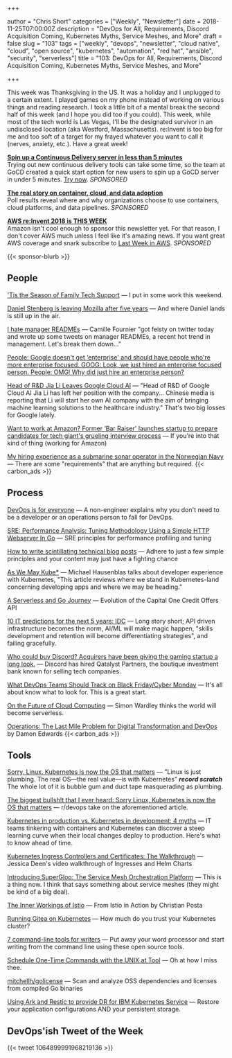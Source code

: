 +++

author = "Chris Short"
categories = ["Weekly", "Newsletter"]
date = 2018-11-25T07:00:00Z
description = "DevOps for All, Requirements, Discord Acquisition Coming, Kubernetes Myths, Service Meshes, and More"
draft = false
slug = "103"
tags = ["weekly", "devops", "newsletter", "cloud native", "cloud", "open source", "kubernetes", "automation", "red hat", "ansible", "security", "serverless"]
title = "103: DevOps for All, Requirements, Discord Acquisition Coming, Kubernetes Myths, Service Meshes, and More"

+++

This week was Thanksgiving in the US. It was a holiday and I unplugged to a certain extent. I played games on my phone instead of working on various things and reading research. I took a little bit of a mental break the second half of this week (and I hope you did too if you could). This week, while most of the tech world is Las Vegas, I'll be the designated survivor in an undisclosed location (aka Westford, Massachusetts). re:Invent is too big for me and too soft of a target for my frayed whatever you want to call it (nerves, anxiety, etc.). Have a great week!

[**Spin up a Continuous Delivery server in less than 5 minutes**](https://www.gocd.org/test-drive-gocd/)  
Trying out new continuous delivery tools can take some time, so the team at GoCD created a quick start option for new users to spin up a GoCD server in under 5 minutes. [Try now](https://www.gocd.org/test-drive-gocd/). *SPONSORED*

[**The real story on container, cloud, and data adoption**](https://www.oreilly.com/pub/cpc/175842)  
Poll results reveal where and why organizations choose to use containers, cloud platforms, and data pipelines. *SPONSORED*

[**AWS re:Invent 2018 is THIS WEEK**](https://lastweekinaws.com/)  
Amazon isn't cool enough to sponsor this newsletter yet. For that reason, I don't cover AWS much unless I feel like it's amazing news. If you want great AWS coverage and snark subscribe to [Last Week in AWS](https://lastweekinaws.com/). *SPONSORED*

{{< sponsor-blurb >}}

## People

['Tis the Season of Family Tech Support](https://chrisshort.net/tis-the-season-of-family-tech-support/) — I put in some work this weekend.

[Daniel Stenberg is leaving Mozilla after five years](https://daniel.haxx.se/blog/2018/11/18/im-leaving-mozilla/) — And where Daniel lands is still up in the air.

[I hate manager READMEs](https://medium.com/@skamille/i-hate-manager-readmes-20a0dd9a70d0) — Camille Fournier "got feisty on twitter today and wrote up some tweets on manager READMEs, a recent hot trend in management. Let's break them down..."

[People: Google doesn't get ‘enterprise' and should have people who're more enterprise focused. GOOG: Look, we just hired an enterprise focused person. People: OMG! Why did just hire an enterprise person?](https://www.softwaredefinedtalk.com/156)

[Head of R&D Jia Li Leaves Google Cloud AI](https://syncedreview.com/2018/11/15/head-of-rd-jia-li-leaves-google-cloud-ai/) — "Head of R&D of Google Cloud AI Jia Li has left her position with the company... Chinese media is reporting that Li will start her own AI company with the aim of bringing machine learning solutions to the healthcare industry." That's two big losses for Google lately.

[Want to work at Amazon? Former ‘Bar Raiser' launches startup to prepare candidates for tech giant's grueling interview process](https://www.geekwire.com/2018/want-work-amazon-former-bar-raiser-launches-startup-prepare-candidates-tech-giants-grueling-interview-process/) — If you're into that kind of thing (working for Amazon)

[My hiring experience as a submarine sonar operator in the Norwegian Navy](https://www.brautaset.org/articles/2018/submarine-sonar-hiring.html) — There are some "requirements" that are anything but required.
{{< carbon_ads >}}

## Process

[DevOps is for everyone](https://opensource.com/article/18/11/how-non-engineer-got-devops) — A non-engineer explains why you don't need to be a developer or an operations person to fall for DevOps.

[SRE: Performance Analysis: Tuning Methodology Using a Simple HTTP Webserver In Go](https://medium.com/dm03514-tech-blog/sre-performance-analysis-tuning-methodology-using-a-simple-http-webserver-in-go-d475460f27ca) — SRE principles for performance profiling and tuning

[How to write scintillating technical blog posts](https://medium.com/@lperkins/how-to-write-scintillating-technical-blog-posts-90f65dc5c089) — Adhere to just a few simple principles and your content may just have a fighting chance

[As We May Kube*](https://itnext.io/as-we-may-kube-293b30c0a365) — Michael Hausenblas talks about developer experience with Kubernetes, "This article reviews where we stand in Kubernetes-land concerning developing apps and where we may be heading."

[A Serverless and Go Journey](https://medium.com/capital-one-tech/a-serverless-and-go-journey-credit-offers-api-74ef1f9fde7f) — Evolution of the Capital One Credit Offers API

[10 IT predictions for the next 5 years: IDC](https://enterprisersproject.com/article/2018/11/10-it-predictions-next-5-years-idc) — Long story short; API driven infrastructure becomes the norm, AI/ML will make magic happen, "skills development and retention will become differentiating strategies", and failing gracefully.

[Who could buy Discord? Acquirers have been giving the gaming startup a long look.](https://www.recode.net/2018/11/21/18103919/discord-acquisition-gaming-microsoft-amazon-facebook-tencent-activision) — Discord has hired Qatalyst Partners, the boutique investment bank known for selling tech companies.

[What DevOps Teams Should Track on Black Friday/Cyber Monday](http://www.eweek.com/enterprise-apps/what-devops-teams-should-track-on-black-friday-cyber-monday) — It's all about know what to look for. This is a great start.

[On the Future of Cloud Computing](https://thenewstack.io/on-the-future-of-cloud-computing/) — Simon Wardley thinks the world will become serverless.

[Operations: The Last Mile Problem for Digital Transformation and DevOps](https://www.rundeck.com/blog/operations-the-last-mile-problem-for-digital-transformation-and-devops) by Damon Edwards
{{< carbon_ads >}}

## Tools

[Sorry, Linux. Kubernetes is now the OS that matters](https://www.infoworld.com/article/3322120/kubernetes/sorry-linux-kubernetes-is-now-the-os-that-matters.html) — "Linux is just plumbing. The real OS—the real value—is with Kubernetes" ***record scratch*** The whole lot of it is bubble gum and duct tape masquerading as plumbing.

[The biggest bullsh!t that I ever heard: Sorry Linux, Kubernetes is now the OS that matters](https://www.reddit.com/r/devops/comments/9yuadv/the_biggest_bullsht_that_i_ever_heard_sorry_linux/) — r/devops take on the aforementioned article.

[Kubernetes in production vs. Kubernetes in development: 4 myths](https://enterprisersproject.com/article/2018/11/kubernetes-production-4-myths-debunked) — IT teams tinkering with containers and Kubernetes can discover a steep learning curve when their local changes deploy to production. Here's what to know ahead of time.

[Kubernetes Ingress Controllers and Certificates: The Walkthrough](https://jessicadeen.com/kubernetes-ingress-controllers-and-certificates-the-walkthrough/) — Jessica Deen's video walkthrough of Ingresses and Helm Charts

[Introducing SuperGloo: The Service Mesh Orchestration Platform](https://medium.com/solo-io/https-medium-com-solo-io-supergloo-ff2aae1fb96f) — This is a thing now. I think that says something about service meshes (they might be kind of a big deal).

[The Inner Workings of Istio](https://freecontent.manning.com/mental-model-graphic-istio-in-action/) — From Istio in Action by Christian Posta

[Running Gitea on Kubernetes](https://medium.com/@jmarhee/running-gitea-on-kubernetes-d1ca5bcf0a4e) — How much do you trust your Kubernetes cluster?

[7 command-line tools for writers](https://opensource.com/article/18/11/command-line-tools-writers) — Put away your word processor and start writing from the command line using these open source tools.

[Schedule One-Time Commands with the UNIX at Tool](https://www.linuxjournal.com/content/schedule-one-time-commands-unix-tool) — Oh at how I miss thee.

[mitchellh/golicense](https://github.com/mitchellh/golicense) — Scan and analyze OSS dependencies and licenses from compiled Go binaries

[Using Ark and Restic to provide DR for IBM Kubernetes Service](https://medium.com/@mlrborowski/using-ark-and-restic-to-provide-dr-for-ibm-kubernetes-service-cae53cfe532) — Restore your application configurations AND your persistent storage.

## DevOps'ish Tweet of the Week

{{< tweet 1064899991968219136 >}}